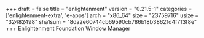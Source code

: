 +++
draft = false
title = "enlightenment"
version = "0.21.5-1"
categories = ['enlightenment-extra', 'e-apps']
arch = "x86_64"
size = "23759716"
usize = "32482498"
sha1sum = "8da2e60744cb69590cb786b18b38621d4f713f8e"
+++
Enlightenment Foundation Window Manager